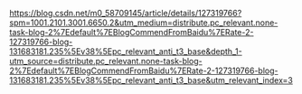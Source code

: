 https://blog.csdn.net/m0_58709145/article/details/127319766?spm=1001.2101.3001.6650.2&utm_medium=distribute.pc_relevant.none-task-blog-2%7Edefault%7EBlogCommendFromBaidu%7ERate-2-127319766-blog-131683181.235%5Ev38%5Epc_relevant_anti_t3_base&depth_1-utm_source=distribute.pc_relevant.none-task-blog-2%7Edefault%7EBlogCommendFromBaidu%7ERate-2-127319766-blog-131683181.235%5Ev38%5Epc_relevant_anti_t3_base&utm_relevant_index=3